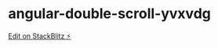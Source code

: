 # angular-double-scroll-yvxvdg

[Edit on StackBlitz ⚡️](https://stackblitz.com/edit/angular-double-scroll-yvxvdg)